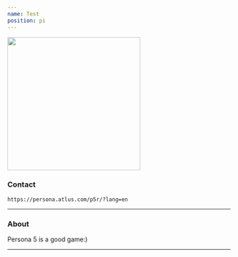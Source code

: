 ```yaml
---
name: Test
position: pi
---
```


<img width="300" src="{{site.baseurl}}/images/people/{{page.avatar}}" data-action="zoom">


### Contact

<i class="fa fa-envelope-o"></i>`https://persona.atlus.com/p5r/?lang=en`<br>

<hr>

### About

Persona 5 is a good game:)

<hr>